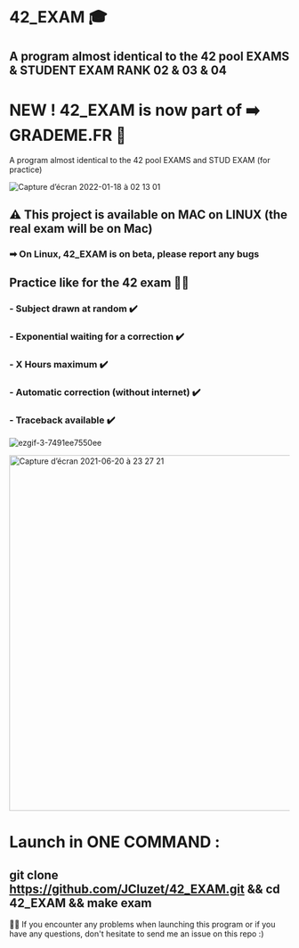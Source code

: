 # 42_EXAM 🎓
 ## A program almost identical to the 42 pool EXAMS & STUDENT EXAM RANK 02 & 03 & 04
 
 # NEW ! 42_EXAM is now part of ➡️  GRADEME.FR 📡

 A program almost identical to the 42 pool EXAMS and STUD EXAM (for practice)

![Capture d’écran 2022-01-18 à 02 13 01](https://user-images.githubusercontent.com/55356071/149853874-a8f19eb8-e072-408c-b9a3-0908bed9b461.png)

## ⚠️ This project is available on MAC on LINUX (the real exam will be on Mac)
###     ➡ On Linux, 42_EXAM is on beta, please report any bugs

 ## Practice like for the 42 exam 🏊‍♂️

 ### - Subject drawn at random ✔️
 ### - Exponential waiting for a correction ✔️
 ### - X Hours maximum ✔️
 ### - Automatic correction (without internet) ✔️
 ### - Traceback available ✔️

 ![ezgif-3-7491ee7550ee](https://user-images.githubusercontent.com/55356071/122689110-a1c8a600-d220-11eb-82e2-70531e91c4d9.gif)

 <img width="638" alt="Capture d’écran 2021-06-20 à 23 27 21" src="https://user-images.githubusercontent.com/55356071/122689336-16501480-d222-11eb-81a3-17451edf18c3.png">

 # Launch in ONE COMMAND : 

 ## git clone https://github.com/JCluzet/42_EXAM.git && cd 42_EXAM && make exam
 
 👋🏼 If you encounter any problems when launching this program or if you have any questions, don't hesitate to send me an issue on this repo :)
